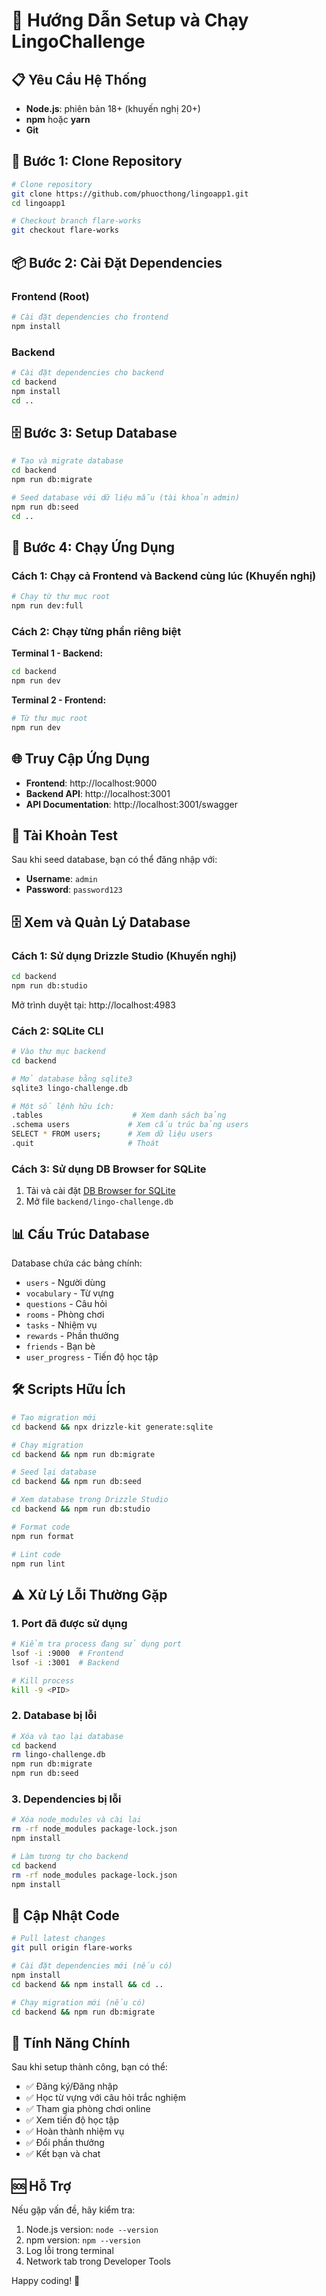 # 🚀 Hướng Dẫn Setup và Chạy LingoChallenge

## 📋 Yêu Cầu Hệ Thống

- **Node.js**: phiên bản 18+ (khuyến nghị 20+)
- **npm** hoặc **yarn**
- **Git**

## 🔧 Bước 1: Clone Repository

```bash
# Clone repository
git clone https://github.com/phuocthong/lingoapp1.git
cd lingoapp1

# Checkout branch flare-works
git checkout flare-works
```

## 📦 Bước 2: Cài Đặt Dependencies

### Frontend (Root)

```bash
# Cài đặt dependencies cho frontend
npm install
```

### Backend

```bash
# Cài đặt dependencies cho backend
cd backend
npm install
cd ..
```

## 🗄️ Bước 3: Setup Database

```bash
# Tạo và migrate database
cd backend
npm run db:migrate

# Seed database với dữ liệu mẫu (tài khoản admin)
npm run db:seed
cd ..
```

## 🚀 Bước 4: Chạy Ứng Dụng

### Cách 1: Chạy cả Frontend và Backend cùng lúc (Khuyến nghị)

```bash
# Chạy từ thư mục root
npm run dev:full
```

### Cách 2: Chạy từng phần riêng biệt

**Terminal 1 - Backend:**

```bash
cd backend
npm run dev
```

**Terminal 2 - Frontend:**

```bash
# Từ thư mục root
npm run dev
```

## 🌐 Truy Cập Ứng Dụng

- **Frontend**: http://localhost:9000
- **Backend API**: http://localhost:3001
- **API Documentation**: http://localhost:3001/swagger

## 👤 Tài Khoản Test

Sau khi seed database, bạn có thể đăng nhập với:

- **Username**: `admin`
- **Password**: `password123`

## 🗄️ Xem và Quản Lý Database

### Cách 1: Sử dụng Drizzle Studio (Khuyến nghị)

```bash
cd backend
npm run db:studio
```

Mở trình duyệt tại: http://localhost:4983

### Cách 2: SQLite CLI

```bash
# Vào thư mục backend
cd backend

# Mở database bằng sqlite3
sqlite3 lingo-challenge.db

# Một số lệnh hữu ích:
.tables                    # Xem danh sách bảng
.schema users             # Xem cấu trúc bảng users
SELECT * FROM users;      # Xem dữ liệu users
.quit                     # Thoát
```

### Cách 3: Sử dụng DB Browser for SQLite

1. Tải và cài đặt [DB Browser for SQLite](https://sqlitebrowser.org/)
2. Mở file `backend/lingo-challenge.db`

## 📊 Cấu Trúc Database

Database chứa các bảng chính:

- `users` - Người dùng
- `vocabulary` - Từ vựng
- `questions` - Câu hỏi
- `rooms` - Phòng chơi
- `tasks` - Nhiệm vụ
- `rewards` - Phần thưởng
- `friends` - Bạn bè
- `user_progress` - Tiến độ học tập

## 🛠️ Scripts Hữu Ích

```bash
# Tạo migration mới
cd backend && npx drizzle-kit generate:sqlite

# Chạy migration
cd backend && npm run db:migrate

# Seed lại database
cd backend && npm run db:seed

# Xem database trong Drizzle Studio
cd backend && npm run db:studio

# Format code
npm run format

# Lint code
npm run lint
```

## ⚠️ Xử Lý Lỗi Thường Gặp

### 1. Port đã được sử dụng

```bash
# Kiểm tra process đang sử dụng port
lsof -i :9000  # Frontend
lsof -i :3001  # Backend

# Kill process
kill -9 <PID>
```

### 2. Database bị lỗi

```bash
# Xóa và tạo lại database
cd backend
rm lingo-challenge.db
npm run db:migrate
npm run db:seed
```

### 3. Dependencies bị lỗi

```bash
# Xóa node_modules và cài lại
rm -rf node_modules package-lock.json
npm install

# Làm tương tự cho backend
cd backend
rm -rf node_modules package-lock.json
npm install
```

## 🔄 Cập Nhật Code

```bash
# Pull latest changes
git pull origin flare-works

# Cài đặt dependencies mới (nếu có)
npm install
cd backend && npm install && cd ..

# Chạy migration mới (nếu có)
cd backend && npm run db:migrate
```

## 📱 Tính Năng Chính

Sau khi setup thành công, bạn có thể:

- ✅ Đăng ký/Đăng nhập
- ✅ Học từ vựng với câu hỏi trắc nghiệm
- ✅ Tham gia phòng chơi online
- ✅ Xem tiến độ học tập
- ✅ Hoàn thành nhiệm vụ
- ✅ Đổi phần thưởng
- ✅ Kết bạn và chat

## 🆘 Hỗ Trợ

Nếu gặp vấn đề, hãy kiểm tra:

1. Node.js version: `node --version`
2. npm version: `npm --version`
3. Log lỗi trong terminal
4. Network tab trong Developer Tools

Happy coding! 🎉
